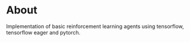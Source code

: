 # About
Implementation of basic reinforcement learning agents using tensorflow, tensorflow eager and pytorch.
